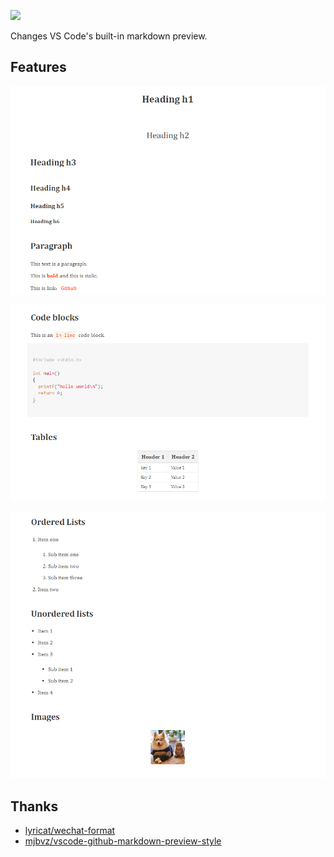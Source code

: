 
[![](https://vsmarketplacebadge.apphb.com/version/Guanngxu.guanngxu-lyric-markdown-preview.svg)](https://marketplace.visualstudio.com/items?itemName=Guanngxu.guanngxu-lyric-markdown-preview)

Changes VS Code's built-in markdown preview.

## Features

![preview1.png](./imgs/preview1.png)

![preview2.png](./imgs/preview2.png)

![preview3.png](./imgs/preview3.png)

## Thanks

- [lyricat/wechat-format](https://github.com/lyricat/wechat-format)
- [mjbvz/vscode-github-markdown-preview-style
](https://github.com/mjbvz/vscode-github-markdown-preview-style.git)